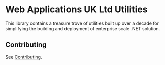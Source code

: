 Web Applications UK Ltd Utilities
=================================

This library contains a treasure trove of utilities built up over a decade for simplifying the building and deployment of enterprise scale .NET solution.

Contributing
------------

See [Contributing](CONTRIBUTING.md).